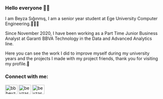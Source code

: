 ### Hello everyone 👋🏻

I am Beyza Sığınmış, I am a senior year student at Ege University Computer Engineering.👩🏼‍💻 

Since November 2020, I have been working as a Part Time Junior Business Analyst at Garanti BBVA Technology in the Data and Advanced Analytics line.

Here you can see the work I did to improve myself during my university years and the projects I made with my project friends, 
thank you for visiting my profile.🧸

<h3 align="left">Connect with me:</h3>
<p align="left">
<a href="https://twitter.com/bbbeyzas" target="blank"><img align="center" src="https://cdn.jsdelivr.net/npm/simple-icons@3.0.1/icons/twitter.svg" alt="bbbeyzas" height="30" width="40" /></a>
<a href="https://linkedin.com/in/beyza-sgnms" target="blank"><img align="center" src="https://cdn.jsdelivr.net/npm/simple-icons@3.0.1/icons/linkedin.svg" alt="beyzasgnms" height="30" width="40" /></a>
<a href="https://www.hackerrank.com/beyzasgnms" target="blank"><img align="center" src="https://cdn.jsdelivr.net/npm/simple-icons@3.0.1/icons/hackerrank.svg" alt="beyzasgnms" height="30" width="40" /></a>
</p>

<!--
**beyzasgnms/beyzasgnms** is a ✨ _special_ ✨ repository because its `README.md` (this file) appears on your GitHub profile.

Here are some ideas to get you started:

- 🔭 I’m currently working on ...
- 🌱 I’m currently learning ...
- 👯 I’m looking to collaborate on ...
- 🤔 I’m looking for help with ...
- 💬 Ask me about ...
- 📫 How to reach me: ...
- 😄 Pronouns: ...
- ⚡ Fun fact: ...
-->
